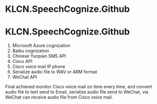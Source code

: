 # KLCN.SpeechCognize.Github


# KLCN.SpeechCognize.Github

1. Microsoft Azure cognization 
2. Baibu cognization
3. Chinese Yunpian SMS API
4. Cisco API
5. Cisco voice mail IP phone
6. Serialize audio file to WAV or ARM format
7. WeChat API

Final achieved monitor Cisco voice mail on time every time, and convert audio file to text send to Email, serialize audio file send to WeChat, via WeChat can receive audio file from Cisco voice mail.
